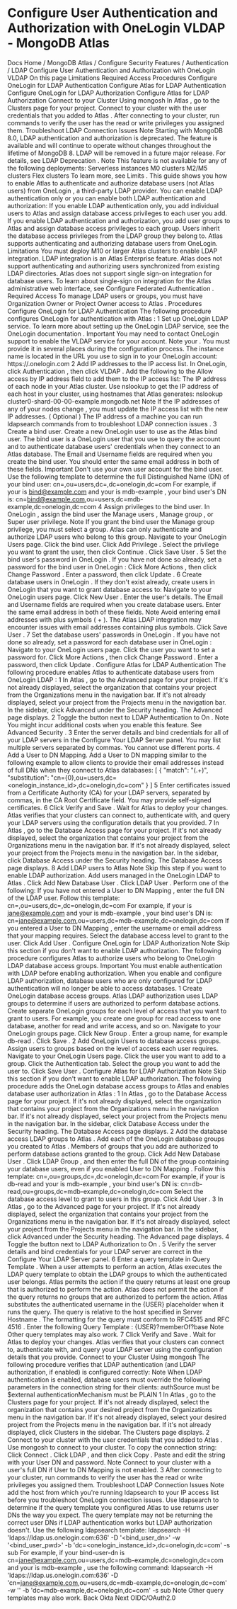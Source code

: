 # Configure User Authentication and Authorization with OneLogin VLDAP - MongoDB Atlas


Docs Home / MongoDB Atlas / Configure Security Features / Authentication / LDAP Configure User Authentication and Authorization with OneLogin VLDAP On this page Limitations Required Access Procedures Configure OneLogin for LDAP Authentication Configure Atlas for LDAP Authentication Configure OneLogin for LDAP Authorization Configure Atlas for LDAP Authorization Connect to your Cluster Using mongosh In Atlas , go to the Clusters page for your project. Connect to your cluster with the user credentials that you added to Atlas . After connecting to your cluster, run commands to verify the user has the read or write privileges you assigned them. Troubleshoot LDAP Connection Issues Note Starting with MongoDB 8.0, LDAP authentication and authorization is
deprecated. The feature is available and will continue to operate
without changes throughout the lifetime of MongoDB 8. LDAP will be
removed in a future major release. For details, see LDAP Deprecation . Note This feature is not available for any of the following deployments: Serverless instances M0 clusters M2/M5 clusters Flex clusters To learn more, see Limits . This guide shows you how to enable Atlas to authenticate and
authorize database users (not Atlas users) from OneLogin , a third-party LDAP provider. You can enable LDAP authentication only or you can enable both LDAP authentication and authorization: If you enable LDAP authentication only, you add individual users to Atlas and assign database access
privileges to each user you add. If you enable LDAP authentication
and authorization, you add user groups to Atlas and assign
database access privileges to each group. Users inherit the database
access privileges from the LDAP group they belong to. Atlas supports authenticating and authorizing database users from
OneLogin. Limitations You must deploy M10 or larger Atlas clusters to enable LDAP integration. LDAP integration is an Atlas Enterprise feature. Atlas does not support authenticating and authorizing users
synchronized from existing LDAP directories. Atlas does not support single sign-on integration for database
users. To learn about single-sign on integration for the Atlas administrative web interface, see Configure Federated Authentication . Required Access To manage LDAP users or groups, you must have Organization Owner or Project Owner access to Atlas . Procedures Configure OneLogin for LDAP Authentication The following procedure configures OneLogin for authentication
with Atlas : 1 Set up OneLogin LDAP service. To learn more about setting up the OneLogin LDAP service, see the OneLogin documentation . Important You may need to contact OneLogin support to enable
the VLDAP service for your account. Note your <onelogin-instance-id> . You must provide it
in several places during the configuration process. The instance name is located in the URL you use to sign in to your OneLogin
account: https://<onelogin-instance-id>.onelogin.com 2 Add IP addresses to the IP access list. In OneLogin, click Authentication , then click VLDAP . Add the following to the Allow access by IP address field to add them to the
IP access list: The IP address of each node in your Atlas cluster. Use nslookup to get the IP address of each host in your cluster,
using hostnames that Atlas generates: nslookup cluster0-shard-00-00-example.mongodb.net Note If the IP addresses of any of your nodes change , you must update the IP access list
with the new IP addresses. ( Optional ) The IP address of a machine you can run ldapsearch commands from to troubleshoot LDAP connection issues . 3 Create a bind user. Create a new OneLogin user to use as the Atlas bind user. The bind user is a OneLogin
user that you use to query the account and to authenticate database
users' credentials when they connect to an Atlas database. The Email and Username fields are required
when you create the bind user. You should enter the same email
address in both of these fields. Important Don't use your own user account for the bind user. Use the following template to determine the full Distinguished Name
(DN) of your bind user: cn=<bind-user-email>,ou=users,dc=<onelogin-instance-id>,dc=onelogin,dc=com For example, if your <bind-user-email> is bind@example.com and
your <onelogin-instance-id> is mdb-example , your bind
user's DN is: cn=bind@example.com,ou=users,dc=mdb-example,dc=onelogin,dc=com 4 Assign privileges to the bind user. In OneLogin , assign the bind user the Manage users , Manage group , or Super user privilege. Note If you grant the bind user the Manage group privilege, you must
select a group. Atlas can only authenticate and authorize LDAP users who belong to this group. Navigate to your OneLogin Users page. Click the bind user. Click Add Privilege . Select the privilege  you want to grant the user, then click Continue . Click Save User . 5 Set the bind user's password in OneLogin . If you have not done so already, set a password for the bind user in OneLogin : Click More Actions , then click Change Password . Enter a password, then click Update . 6 Create database users in OneLogin . If they don't exist already, create users in OneLogin that you want to
grant database access to: Navigate to your OneLogin users page. Click New User . Enter the user's details. The Email and Username fields are required
when you create database users. Enter the same email address in
both of these fields. Note Avoid entering email addresses with plus symbols ( + ). The Atlas LDAP integration may encounter issues with email
addresses containing plus symbols. Click Save User . 7 Set the database users' passwords in OneLogin . If you have not done so already, set a password for each database user
in OneLogin : Navigate to your OneLogin users page. Click the user you want to set a password for. Click More Actions , then click Change Password . Enter a password, then click Update . Configure Atlas for LDAP Authentication The following procedure enables Atlas to authenticate database
users from OneLogin LDAP : 1 In Atlas , go to the Advanced page for your project. If it's not already displayed, select the
organization that contains your project from the Organizations menu in the navigation bar. If it's not already displayed, select your project
from the Projects menu in the navigation bar. In the sidebar, click Advanced under
the Security heading. The Advanced page displays. 2 Toggle the button next to LDAP Authentication to On . Note You might incur additional costs when you enable this feature.
See Advanced Security . 3 Enter the server details and bind credentials for all of your LDAP servers in the Configure Your LDAP Server panel. You may list multiple servers separated by commas. You cannot use different ports. 4 Add a User to DN Mapping. Add a User to DN mapping similar to the following example to allow
clients to provide their email addresses instead of full DNs when they
connect to Atlas databases: [ { "match": "(.+)", "substitution": "cn={0},ou=users,dc=<onelogin_instance_id>,dc=onelogin,dc=com" } ] 5 Enter certificates issued from a Certificate Authority (CA) for your LDAP servers, separated by commas, in the CA Root Certificate field. You may provide self-signed certificates. 6 Click Verify and Save . Wait for Atlas to deploy your changes. Atlas verifies that
your clusters can connect to, authenticate with, and query your LDAP
servers using the configuration details that you provided. 7 In Atlas , go to the Database Access page for your project. If it's not already displayed, select the
organization that contains your project from the Organizations menu in the navigation bar. If it's not already displayed, select your project
from the Projects menu in the navigation bar. In the sidebar, click Database Access under
the Security heading. The Database Access page
displays. 8 Add LDAP users to Atlas Note Skip this step if you want to
enable LDAP authorization. Add users managed in the OneLogin LDAP to Atlas . Click Add New Database User . Click LDAP User . Perform one of the following: If you have not entered a User to DN Mapping , enter
the full DN of the LDAP user. Follow this template: cn=<user-name>,ou=users,dc=<onelogin-instance-id>,dc=onelogin,dc=com For example, if your <user-name> is jane@example.com and
your <onelogin-instance-id> is mdb-example , your bind user's
DN is: cn=jane@example.com,ou=users,dc=mdb-example,dc=onelogin,dc=com If you entered a User to DN Mapping ,
enter the username or email address that your mapping requires. Select the database access level to grant to the user. Click Add User . Configure OneLogin for LDAP Authorization Note Skip this section if you don't want to
enable LDAP authorization. The following procedure configures Atlas to authorize users who
belong to OneLogin LDAP database access groups. Important You must enable authentication with LDAP before enabling
authorization. When you enable and configure LDAP authorization, database users
who are only configured for LDAP authentication will no longer
be able to access databases. 1 Create OneLogin database access groups. Atlas LDAP authorization uses LDAP groups to determine if users
are authorized to perform database actions. Create separate OneLogin groups for each level of access that you want
to grant to users. For example,
you create one group for read access to one database, another for read
and write access, and so on. Navigate to your OneLogin groups page. Click New Group . Enter a group name, for example db-read . Click Save . 2 Add OneLogin Users to database access groups. Assign users to groups based on the level of access
each user requires. Navigate to your OneLogin Users page. Click the user you want to add to a group. Click the Authentication tab. Select the group you want to add the user to. Click Save User . Configure Atlas for LDAP Authorization Note Skip this section if you don't want to
enable LDAP authorization. The following procedure adds the OneLogin database access
groups to Atlas and enables database user authorization in Atlas : 1 In Atlas , go to the Database Access page for your project. If it's not already displayed, select the
organization that contains your project from the Organizations menu in the navigation bar. If it's not already displayed, select your project
from the Projects menu in the navigation bar. In the sidebar, click Database Access under
the Security heading. The Database Access page
displays. 2 Add the database access LDAP groups to Atlas . Add each of the OneLogin database groups you created to Atlas .
Members of groups that you add are authorized to perform database actions
granted to the group. Click Add New Database User . Click LDAP Group , and then enter the full DN of the
group containing your database users, even if you enabled User to DN Mapping . Follow this template: cn=<group-name>,ou=groups,dc=<onelogin-instance-id>,dc=onelogin,dc=com For example, if your <group-name> is db-read and your <onelogin-instance-id> is mdb-example , your bind user's DN is: cn=db-read,ou=groups,dc=mdb-example,dc=onelogin,dc=com Select the database access level to grant to users in this group. Click Add User . 3 In Atlas , go to the Advanced page for your project. If it's not already displayed, select the
organization that contains your project from the Organizations menu in the navigation bar. If it's not already displayed, select your project
from the Projects menu in the navigation bar. In the sidebar, click Advanced under
the Security heading. The Advanced page displays. 4 Toggle the button next to LDAP Authorization to On . 5 Verify the server details and bind credentials for your LDAP server are correct in the Configure Your LDAP Server panel. 6 Enter a query template in Query Template . When a user attempts to perform an action, Atlas executes the LDAP query template to obtain the LDAP groups to which the authenticated user belongs. Atlas permits the action if the query returns at least one group
that is authorized to perform the action. Atlas does not permit
the action if the query returns no groups that are authorized to
perform the action. Atlas substitutes the authenticated username in the {USER} placeholder when it runs the query. The query is relative to the host
specified in Server Hostname . The formatting for the query must conform to RFC4515 and RFC 4516 . Enter the following Query Template : {USER}?memberOf?base Note Other query templates may also work. 7 Click Verify and Save . Wait for Atlas to deploy your changes. Atlas verifies that
your clusters can connect to, authenticate with, and query your LDAP
server using the configuration details that you provide. Connect to your Cluster Using mongosh The following procedure verifies that LDAP authentication (and LDAP authorization, if enabled) is configured correctly: Note When LDAP authentication is enabled, database users must override
the following parameters in the connection string for their
clients: authSource must be $external authenticationMechanism must be PLAIN 1 In Atlas , go to the Clusters page for your project. If it's not already displayed, select the organization that
contains your desired project from the Organizations menu in the
navigation bar. If it's not already displayed, select your desired project
from the Projects menu in the navigation bar. If it's not already displayed, click Clusters in the
sidebar. The Clusters page displays. 2 Connect to your cluster with the user credentials that you added to Atlas . Use mongosh to connect to your cluster. To copy the connection string: Click Connect . Click LDAP , and then click Copy . Paste and edit the string with your User DN and password. Note Connect to your cluster with a user's full DN if User to DN
Mapping is not enabled. 3 After connecting to your cluster, run commands to verify the user has the read or write privileges you assigned them. Troubleshoot LDAP Connection Issues Note add the host from which you're
running ldapsearch to your IP access list before you
troubleshoot OneLogin connection issues. Use ldapsearch to determine if the query template you
configured Atlas to use returns user DNs the way you expect. The
query template may not be returning the correct user DNs if LDAP authentication works but LDAP authorization doesn't. Use the following ldapsearch template: ldapsearch -H 'ldaps://ldap.us.onelogin.com:636' -D '<bind_user_dn>' -w '<bind_user_pwd>' -b 'dc=<onelogin_instance_id>,dc=onelogin,dc=com' -s sub For example, if your bind-user-dn is cn=jane@example.com,ou=users,dc=mdb-example,dc=onelogin,dc=com and your <onelogin-instance-id> is mdb-example , use the
following command: ldapsearch -H 'ldaps://ldap.us.onelogin.com:636' -D 'cn=jane@example.com,ou=users,dc=mdb-example,dc=onelogin,dc=com' -w '<REDACTED>' -b 'dc=mdb-example,dc=onelogin,dc=com' -s sub Note Other query templates may also work. Back Okta Next OIDC/OAuth2.0
